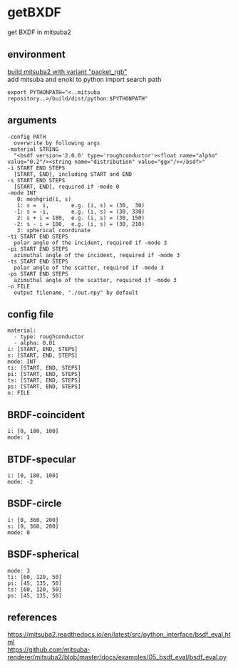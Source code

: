 # getBXDF
get BXDF in mitsuba2

## environment
[build mitsuba2 with variant "packet_rgb"](https://mitsuba2.readthedocs.io/en/latest/) \
add mitsuba and enoki to python import search path
```
export PYTHONPATH="<..mitsuba repository..>/build/dist/python:$PYTHONPATH"
```

## arguments
```
-config PATH
  overwrite by following args
-material STRING
  "<bsdf version='2.0.0' type='roughconductor'><float name="alpha" value="0.2"/><string name="distribution" value="ggx"/></bsdf>"
-i START END STEPS
  [START, END], including START and END
-s START END STEPS
  [START, END], required if -mode 0
-mode INT
   0: meshgrid(i, s)
   1: s =  i,       e.g. (i, s) = (30,  30)
  -1: s = -i,       e.g. (i, s) = (30, 330)
   2: s + i = 180,  e.g. (i, s) = (30, 150)
  -2: s - i = 180,  e.g. (i, s) = (30, 210)
   3: spherical coordinate
-ti START END STEPS
  polar angle of the incident, required if -mode 3
-pi START END STEPS
  azimuthal angle of the incident, required if -mode 3
-ts START END STEPS
  polar angle of the scatter, required if -mode 3
-ps START END STEPS
  azimuthal angle of the scatter, required if -mode 3
-o FILE
  output filename, "./out.npy" by default
```
 
## config file
```
material:
  - type: roughconductor
  - alpha: 0.01
i: [START, END, STEPS]
s: [START, END, STEPS]
mode: INT
ti: [START, END, STEPS]
pi: [START, END, STEPS]
ts: [START, END, STEPS]
ps: [START, END, STEPS]
o: FILE
```

## BRDF-coincident
```
i: [0, 180, 100]
mode: 1
```

## BTDF-specular
```
i: [0, 180, 100]
mode: -2
```

## BSDF-circle
```
i: [0, 360, 200]
s: [0, 360, 200]
mode: 0
```

## BSDF-spherical
```
mode: 3
ti: [60, 120, 50]
pi: [45, 135, 50]
ts: [60, 120, 50]
ps: [45, 135, 50]
```

## references
https://mitsuba2.readthedocs.io/en/latest/src/python_interface/bsdf_eval.html \
https://github.com/mitsuba-renderer/mitsuba2/blob/master/docs/examples/05_bsdf_eval/bsdf_eval.py
